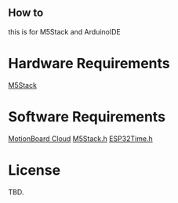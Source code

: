 How to
--------------

this is for M5Stack and ArduinoIDE


Hardware Requirements
=============

[M5Stack](http://m5stack.com/)

Software Requirements
==========

[MotionBoard Cloud](http://www.wingarc.com/en/products/motionboard.html)
[M5Stack.h](https://github.com/m5stack/M5Stack)
[ESP32Time.h](https://github.com/kerikun11/ESP32Time)

License
==========

TBD.
